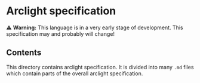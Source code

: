 # Arclight specification

:warning: **Warning:** This language is in a very early stage of development. This specification may and probably will change!

## Contents

This directory contains arclight specification. It is divided into many `.md` files which contain parts of the overall arclight specification.
